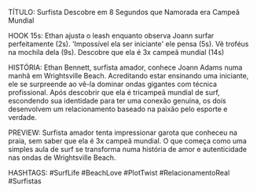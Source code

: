 TÍTULO: Surfista Descobre em 8 Segundos que Namorada era Campeã Mundial

HOOK 15s:
Ethan ajusta o leash enquanto observa Joann surfar perfeitamente (2s). 'Impossível ela ser iniciante' ele pensa (5s). Vê troféus na mochila dela (9s). Descobre que ela é 3x campeã mundial (14s)

HISTÓRIA:
Ethan Bennett, surfista amador, conhece Joann Adams numa manhã em Wrightsville Beach. Acreditando estar ensinando uma iniciante, ele se surpreende ao vê-la dominar ondas gigantes com técnica profissional. Após descobrir que ela é tricampeã mundial de surf, escondendo sua identidade para ter uma conexão genuína, os dois desenvolvem um relacionamento baseado na paixão pelo esporte e verdade.

PREVIEW:
Surfista amador tenta impressionar garota que conheceu na praia, sem saber que ela é 3x campeã mundial. O que começa como uma simples aula de surf se transforma numa história de amor e autenticidade nas ondas de Wrightsville Beach.

HASHTAGS:
#SurfLife #BeachLove #PlotTwist #RelacionamentoReal #Surfistas